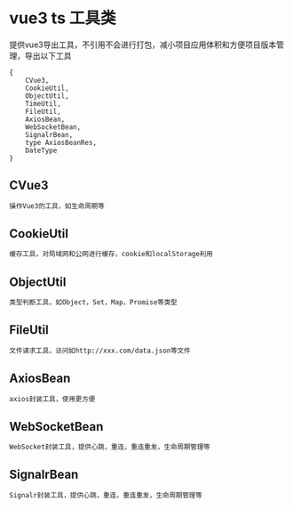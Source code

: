 # vue3 ts 工具类
提供vue3导出工具，不引用不会进行打包，减小项目应用体积和方便项目版本管理，导出以下工具
```
{
    CVue3,
    CookieUtil,
    ObjectUtil,
    TimeUtil,
    FileUtil,
    AxiosBean,
    WebSocketBean,
    SignalrBean,
    type AxiosBeanRes,
    DateType
}
```


## CVue3
```bash
操作Vue3的工具，如生命周期等 
```

## CookieUtil
```bash
缓存工具，对局域网和公网进行缓存，cookie和localStorage利用
```

## ObjectUtil
```bash
类型判断工具，如Object，Set，Map，Promise等类型
```

## FileUtil
```bash
文件请求工具，访问如http://xxx.com/data.json等文件
```

## AxiosBean
```bash
axios封装工具，使用更方便
```

## WebSocketBean
```bash
WebSocket封装工具，提供心跳，重连，重连重发，生命周期管理等
```

## SignalrBean
```bash
Signalr封装工具，提供心跳，重连，重连重发，生命周期管理等
```